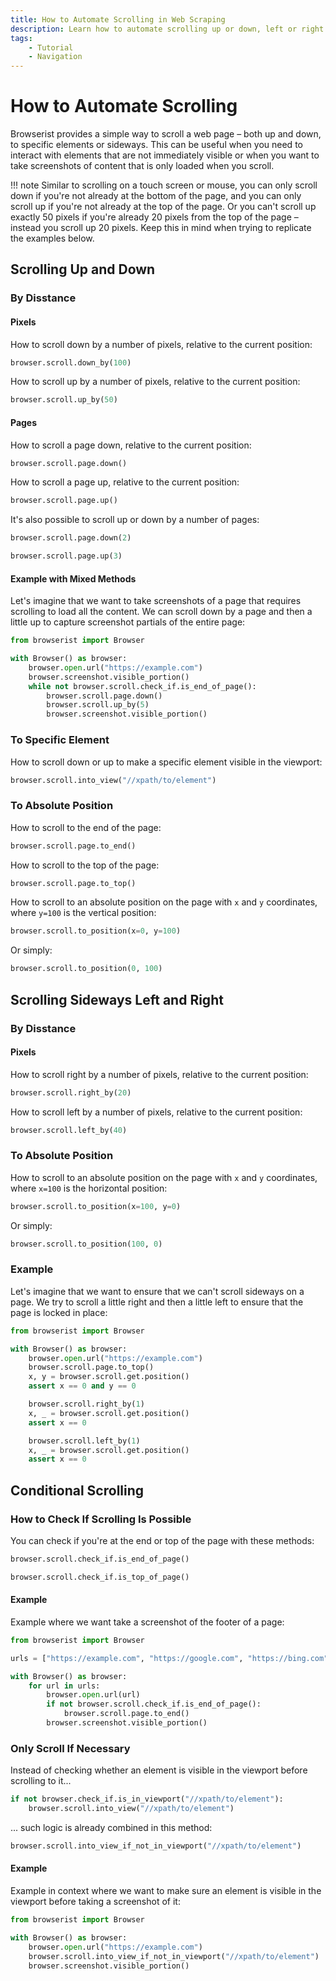 ```yaml
---
title: How to Automate Scrolling in Web Scraping
description: Learn how to automate scrolling up or down, left or right in browser automation and web scraping using Browserist. Includes code examples.
tags:
    - Tutorial
    - Navigation
---
```


# How to Automate Scrolling
Browserist provides a simple way to scroll a web page – both up and down, to specific elements or sideways. This can be useful when you need to interact with elements that are not immediately visible or when you want to take screenshots of content that is only loaded when you scroll.

!!! note
    Similar to scrolling on a touch screen or mouse, you can only scroll down if you're not already at the bottom of the page, and you can only scroll up if you're not already at the top of the page. Or you can't scroll up exactly 50 pixels if you're already 20 pixels from the top of the page – instead you scroll up 20 pixels. Keep this in mind when trying to replicate the examples below.

## Scrolling Up and Down
### By Disstance
#### Pixels
How to scroll down by a number of pixels, relative to the current position:

```python title=""
browser.scroll.down_by(100)
```

How to scroll up by a number of pixels, relative to the current position:

```python title=""
browser.scroll.up_by(50)
```

#### Pages
How to scroll a page down, relative to the current position:

```python title=""
browser.scroll.page.down()
```

How to scroll a page up, relative to the current position:

```python title=""
browser.scroll.page.up()
```

It's also possible to scroll up or down by a number of pages:

```python title=""
browser.scroll.page.down(2)
```

```python title=""
browser.scroll.page.up(3)
```

#### Example with Mixed Methods
Let's imagine that we want to take screenshots of a page that requires scrolling to load all the content. We can scroll down by a page and then a little up to capture screenshot partials of the entire page:

```python linenums="1"
from browserist import Browser

with Browser() as browser:
    browser.open.url("https://example.com")
    browser.screenshot.visible_portion()
    while not browser.scroll.check_if.is_end_of_page():
        browser.scroll.page.down()
        browser.scroll.up_by(5)
        browser.screenshot.visible_portion()
```

### To Specific Element
How to scroll down or up to make a specific element visible in the viewport:

```python title=""
browser.scroll.into_view("//xpath/to/element")
```

### To Absolute Position
How to scroll to the end of the page:

```python title=""
browser.scroll.page.to_end()
```

How to scroll to the top of the page:

```python title=""
browser.scroll.page.to_top()
```

How to scroll to an absolute position on the page with `x` and `y` coordinates, where `y=100` is the vertical position:

```python title=""
browser.scroll.to_position(x=0, y=100)
```

Or simply:

```python title=""
browser.scroll.to_position(0, 100)
```

## Scrolling Sideways Left and Right
### By Disstance
#### Pixels
How to scroll right by a number of pixels, relative to the current position:

```python title=""
browser.scroll.right_by(20)
```

How to scroll left by a number of pixels, relative to the current position:

```python title=""
browser.scroll.left_by(40)
```

### To Absolute Position
How to scroll to an absolute position on the page with `x` and `y` coordinates, where `x=100` is the horizontal position:

```python title=""
browser.scroll.to_position(x=100, y=0)
```

Or simply:

```python title=""
browser.scroll.to_position(100, 0)
```

### Example
Let's imagine that we want to ensure that we can't scroll sideways on a page. We try to scroll a little right and then a little left to ensure that the page is locked in place:

```python linenums="1"
from browserist import Browser

with Browser() as browser:
    browser.open.url("https://example.com")
    browser.scroll.page.to_top()
    x, y = browser.scroll.get.position()
    assert x == 0 and y == 0

    browser.scroll.right_by(1)
    x, _ = browser.scroll.get.position()
    assert x == 0

    browser.scroll.left_by(1)
    x, _ = browser.scroll.get.position()
    assert x == 0
```

## Conditional Scrolling
### How to Check If Scrolling Is Possible
You can check if you're at the end or top of the page with these methods:

```python title=""
browser.scroll.check_if.is_end_of_page()
```

```python title=""
browser.scroll.check_if.is_top_of_page()
```

#### Example
Example where we want take a screenshot of the footer of a page:

```python linenums="1"
from browserist import Browser

urls = ["https://example.com", "https://google.com", "https://bing.com"]

with Browser() as browser:
    for url in urls:
        browser.open.url(url)
        if not browser.scroll.check_if.is_end_of_page():
            browser.scroll.page.to_end()
        browser.screenshot.visible_portion()
```

### Only Scroll If Necessary
Instead of checking whether an element is visible in the viewport before scrolling to it...

```python title="" linenums="1"
if not browser.check_if.is_in_viewport("//xpath/to/element"):
    browser.scroll.into_view("//xpath/to/element")
```

... such logic is already combined in this method:

```python title=""
browser.scroll.into_view_if_not_in_viewport("//xpath/to/element")
```

#### Example
Example in context where we want to make sure an element is visible in the viewport before taking a screenshot of it:

```python linenums="1"
from browserist import Browser

with Browser() as browser:
    browser.open.url("https://example.com")
    browser.scroll.into_view_if_not_in_viewport("//xpath/to/element")
    browser.screenshot.visible_portion()
```
